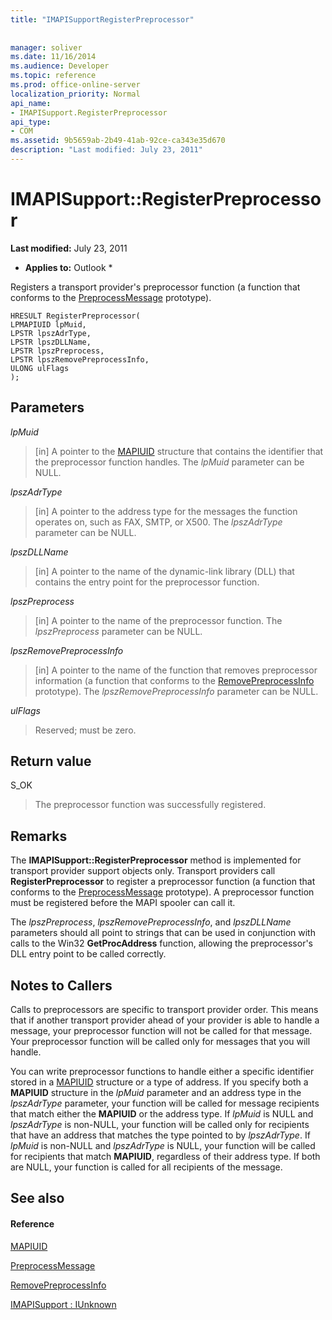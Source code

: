 ```yaml
---
title: "IMAPISupportRegisterPreprocessor"
 
 
manager: soliver
ms.date: 11/16/2014
ms.audience: Developer
ms.topic: reference
ms.prod: office-online-server
localization_priority: Normal
api_name:
- IMAPISupport.RegisterPreprocessor
api_type:
- COM
ms.assetid: 9b5659ab-2b49-41ab-92ce-ca343e35d670
description: "Last modified: July 23, 2011"
---
```


# IMAPISupport::RegisterPreprocessor

 **Last modified:** July 23, 2011 
  
 * **Applies to:** Outlook * 
  
Registers a transport provider's preprocessor function (a function that conforms to the [PreprocessMessage](preprocessmessage.md) prototype). 
  
```
HRESULT RegisterPreprocessor(
LPMAPIUID lpMuid,
LPSTR lpszAdrType,
LPSTR lpszDLLName,
LPSTR lpszPreprocess,
LPSTR lpszRemovePreprocessInfo,
ULONG ulFlags
);
```

## Parameters

 _lpMuid_
  
> [in] A pointer to the [MAPIUID](mapiuid.md) structure that contains the identifier that the preprocessor function handles. The  _lpMuid_ parameter can be NULL. 
    
 _lpszAdrType_
  
> [in] A pointer to the address type for the messages the function operates on, such as FAX, SMTP, or X500. The  _lpszAdrType_ parameter can be NULL. 
    
 _lpszDLLName_
  
> [in] A pointer to the name of the dynamic-link library (DLL) that contains the entry point for the preprocessor function.
    
 _lpszPreprocess_
  
> [in] A pointer to the name of the preprocessor function. The  _lpszPreprocess_ parameter can be NULL. 
    
 _lpszRemovePreprocessInfo_
  
> [in] A pointer to the name of the function that removes preprocessor information (a function that conforms to the [RemovePreprocessInfo](removepreprocessinfo.md) prototype). The  _lpszRemovePreprocessInfo_ parameter can be NULL. 
    
 _ulFlags_
  
> Reserved; must be zero.
    
## Return value

S_OK 
  
> The preprocessor function was successfully registered.
    
## Remarks

The **IMAPISupport::RegisterPreprocessor** method is implemented for transport provider support objects only. Transport providers call **RegisterPreprocessor** to register a preprocessor function (a function that conforms to the [PreprocessMessage](preprocessmessage.md) prototype). A preprocessor function must be registered before the MAPI spooler can call it. 
  
The  _lpszPreprocess_,  _lpszRemovePreprocessInfo_, and  _lpszDLLName_ parameters should all point to strings that can be used in conjunction with calls to the Win32 **GetProcAddress** function, allowing the preprocessor's DLL entry point to be called correctly. 
  
## Notes to Callers

Calls to preprocessors are specific to transport provider order. This means that if another transport provider ahead of your provider is able to handle a message, your preprocessor function will not be called for that message. Your preprocessor function will be called only for messages that you will handle.
  
You can write preprocessor functions to handle either a specific identifier stored in a [MAPIUID](mapiuid.md) structure or a type of address. If you specify both a **MAPIUID** structure in the  _lpMuid_ parameter and an address type in the  _lpszAdrType_ parameter, your function will be called for message recipients that match either the **MAPIUID** or the address type. If  _lpMuid_ is NULL and  _lpszAdrType_ is non-NULL, your function will be called only for recipients that have an address that matches the type pointed to by  _lpszAdrType_. If  _lpMuid_ is non-NULL and  _lpszAdrType_ is NULL, your function will be called for recipients that match **MAPIUID**, regardless of their address type. If both are NULL, your function is called for all recipients of the message.
  
## See also

#### Reference

[MAPIUID](mapiuid.md)
  
[PreprocessMessage](preprocessmessage.md)
  
[RemovePreprocessInfo](removepreprocessinfo.md)
  
[IMAPISupport : IUnknown](imapisupportiunknown.md)

